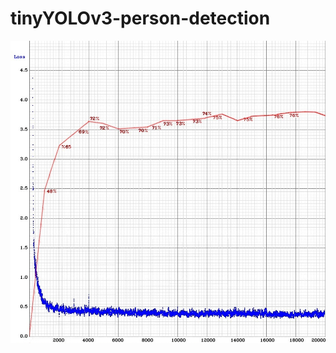 # tinyYOLOv3-person-detection

![mAP](https://raw.githubusercontent.com/ufukguler/tinyYOLOv3-person-detection/master/chart.jpeg?token=ADU6HBTW5PPLFNEUQAAEP4267G6WK)

